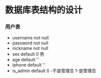 # 数据库表结构的设计

### 用户表

- username not null
- password not null
- nickname not null
- sex default 0 男
- age default ''
- iphone default ''
- is_admin default 0 -不是管理员  1-是管理员
